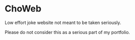 # ChoWeb

Low effort joke website not meant to be taken seriously.

Please do not consider this as a serious part of my portfolio.
